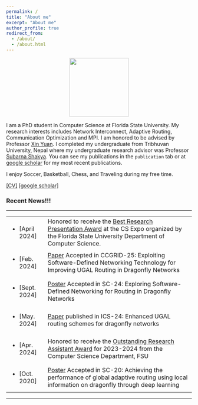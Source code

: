 ```yaml
---
permalink: /
title: "About me"
excerpt: "About me"
author_profile: true
redirect_from: 
  - /about/
  - /about.html
---
```



<div id="header" align="center">
  <img src="https://media.giphy.com/media/0IAPszdB8MMjPxNhFL/giphy.gif" width="160"/>
</div>

I am a PhD student in Computer Science at Florida State University. My research interests includes Network Interconnect, Adaptive Routing, Communication Optimization and MPI. I am honored to be advised by Professor [Xin Yuan](https://www.cs.fsu.edu/~xyuan). I completed my undergraduate from Tribhuvan University, Nepal where my undergraduate research advisor was Professor [Subarna Shakya](http://doece.pcampus.edu.np/index.php/prof-dr-subarna-shakya/).
You can see my publications in the `publication` tab or at [google scholar](https://scholar.google.com/citations?user=MfhWZakAAAAJ&hl=en) for my most recent publications.

<!-- The theme of my research is **system for machine learning and machine learning for system**.   -->

I enjoy Soccer, Basketball, Chess, and Traveling during my free time.   


[[CV]](/files/Ram-CV.pdf) [[google scholar]](https://scholar.google.com/citations?user=MfhWZakAAAAJ&hl=en)



### Recent News!!!
---
<table class="news-table" cellpadding=0 cellspacing=0 padding-top=2>
  <tr>
    <td><ul><li><span class="date">[April 2024]</span></li></ul></td>
    <td class="explanation">Honored to receive the <a href="">Best Research Presentation Award</a> at the CS Expo organized by the Florida State University Department of Computer Science.</td>
  </tr>
  <tr>
    <td><ul><li><span class="date">[Feb. 2024]</span></li></ul></td>
    <td class="explanation"><a href="">Paper</a> Accepted in CCGRID-25: Exploiting Software-Defined Networking Technology for Improving UGAL Routing in Dragonfly Networks</td>
  </tr>
  <tr>
    <td><ul><li><span class="date">[Sept. 2024]</span></li></ul></td>
    <td class="explanation"><a href="">Poster</a> Accepted in SC-24: Exploring Software-Defined Networking for Routing in Dragonfly Networks</td>
  </tr>
  <tr>
    <td><ul><li><span class="date">[May. 2024]</span></li></ul></td>
    <td class="explanation"><a href="https://dl.acm.org/doi/abs/10.1145/3650200.3656602">Paper</a> published in ICS-24: Enhanced UGAL routing schemes for dragonfly networks</td>
  </tr>
  <tr>
    <td><ul><li><span class="date">[Apr. 2024]</span></li></ul></td>
    <td class="explanation">Honored to receive the <a href="">Outstanding Research Assistant Award</a> for 2023-2024 from the Computer Science Department, FSU</td>
  </tr>
  <tr>
    <td><ul><li><span class="date">[Oct. 2020]</span></li></ul></td>
    <td class="explanation"><a href="https://par.nsf.gov/servlets/purl/10231745">Poster</a> Accepted in SC-20: Achieving the performance of global adaptive routing using local information on dragonfly through deep learning</td>
  </tr>
</table>



---

